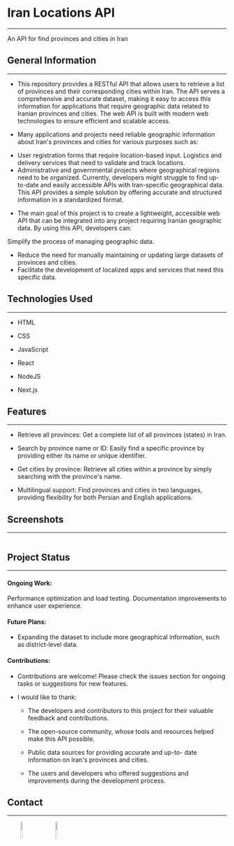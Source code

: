 <h1>Iran Locations API</h1>
<hr><p>An API for find provinces and cities in Iran</p><h2>General Information</h2>
<hr><ul>
<li>This repository provides a RESTful API that allows users to retrieve a list of provinces and their corresponding cities within Iran. The API serves a comprehensive and accurate dataset, making it easy to access this information for applications that require geographic data related to Iranian provinces and cities. The web API is built with modern web technologies to ensure efficient and scalable access.</li>
</ul><ul>
<li>Many applications and projects need reliable geographic information about Iran's provinces and cities for various purposes such as:</li>
</ul>
<ul>
<li>User registration forms that require location-based input.
Logistics and delivery services that need to validate and track locations.</li>
<li>Administrative and governmental projects where geographical regions need to be organized.
Currently, developers might struggle to find up-to-date and easily accessible APIs with Iran-specific geographical data. This API provides a simple solution by offering accurate and structured information in a standardized format.</li>
</ul><ul>
<li>The main goal of this project is to create a lightweight, accessible web API that can be integrated into any project requiring Iranian geographic data. By using this API, developers can:</li>
</ul>
<p>Simplify the process of managing geographic data.</p>
<ul>
<li>Reduce the need for manually maintaining or updating large datasets of provinces and cities.</li>
<li>Facilitate the development of localized apps and services that need this specific data.</li>
</ul><h2>Technologies Used</h2>
<hr><ul>
<li>HTML</li>
</ul><ul>
<li>CSS</li>
</ul><ul>
<li>JavaScript</li>
</ul><ul>
<li>React</li>
</ul><ul>
<li>NodeJS</li>
</ul><ul>
<li>Next.js</li>
</ul><h2>Features</h2>
<hr><ul>
<li>Retrieve all provinces: Get a complete list of all provinces (states) in Iran.</li>
</ul><ul>
<li>Search by province name or ID: Easily find a specific province by providing either its name or unique identifier.</li>
</ul><ul>
<li>Get cities by province: Retrieve all cities within a province by simply searching with the province's name.</li>
</ul><ul>
<li>Multilingual support: Find provinces and cities in two languages, providing flexibility for both Persian and English applications.</li>
</ul><h2>Screenshots</h2>
<hr><p><img src="https://github.com/hamidrezaramzani/iran-locations-api/raw/main/screenshot.png" alt=""></p><h2>Project Status</h2>
<hr><h4>Ongoing Work:</h4>
<p>Performance optimization and load testing.
Documentation improvements to enhance user experience.</p>
<h4>Future Plans:</h4>
<ul>
<li>Expanding the dataset to include more geographical
information, such as district-level data.</li>
</ul>
<h4>Contributions:</h4>
<ul>
<li>Contributions are welcome! Please check the issues section for ongoing tasks or suggestions for new features.</li>
</ul><ul>
<li>
<p>I would like to thank:</p>
<ul>
<li>
<p>The developers and contributors to this project for
their valuable feedback and contributions.</p>
</li>
<li>
<p>The open-source community, whose tools and resources
helped make this API possible.</p>
</li>
<li>
<p>Public data sources for providing accurate and up-to-
date information on Iran's provinces and cities.</p>
</li>
<li>
<p>The users and developers who offered suggestions and
improvements during the development process.</p>
</li>
</ul>
</li>
</ul><h2>Contact</h2>
<hr><p><span style="margin-right: 30px;"></span><a href="https://www.linkedin.com/in/hamidrezaramzani/"><img target="_blank" src="https://cdn.jsdelivr.net/gh/devicons/devicon/icons/linkedin/linkedin-original.svg" style="width: 10%;"></a><span style="margin-right: 30px;"></span><a href="https://github.com/hamidrezaramzani"><img target="_blank" src="https://cdn.jsdelivr.net/gh/devicons/devicon/icons/github/github-original.svg" style="width: 10%;"></a></p>
